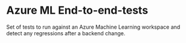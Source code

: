 # Azure ML End-to-end-tests

Set of tests to run against an Azure Machine Learning workspace and detect any regressions after a backend change.